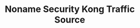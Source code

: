 ---
title: 'Noname Security Kong Traffic Source'
name: 'Noname Security Kong Traffic Source'

content_type: plugin

publisher: noname-security
description: "Noname Security machine learning & prevention blocking for Kong API Gateway discovery"


products:
    - gateway

works_on:
    - on-prem
    - konnect

# on_prem:
#   - hybrid
#   - db-less
#   - traditional
# konnect_deployments:
#   - hybrid
#   - cloud-gateways
#   - serverless

third_party: true

support_url: https://success.nonamesecurity.com/

icon: nonamesecurity.png

search_aliases:
  - nonamesecurity-kongtrafficsource
---